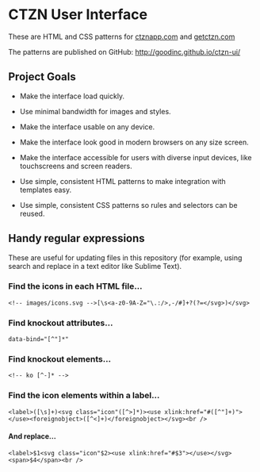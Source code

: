 # CTZN User Interface

These are HTML and CSS patterns for [ctznapp.com](http://ctznapp.com) and [getctzn.com](http://getctzn.com)

The patterns are published on GitHub:
<http://goodinc.github.io/ctzn-ui/>

## Project Goals

* Make the interface load quickly.

* Use minimal bandwidth for images and styles.

* Make the interface usable on any device.

* Make the interface look good in modern browsers on any size screen.

* Make the interface accessible for users with diverse input devices, like touchscreens and screen readers.

* Use simple, consistent HTML patterns to make integration with templates easy.

* Use simple, consistent CSS patterns so rules and selectors can be reused.



## Handy regular expressions

These are useful for updating files in this repository (for example, using search and replace in a text editor like Sublime Text).


### Find the icons in each HTML file…

    <!-- images/icons.svg -->[\s<a-z0-9A-Z="\.:/>,-/#]+?(?=</svg>)</svg>


### Find knockout attributes…

    data-bind="[^"]*"


### Find knockout elements…

    <!-- ko [^-]* -->


### Find the icon elements within a label…

    <label>([\s]+)<svg class="icon"([^>]*)><use xlink:href="#([^"]+)"></use><foreignobject>([^<]+)</foreignobject></svg><br />

#### And replace…

    <label>$1<svg class="icon"$2><use xlink:href="#$3"></use></svg><span>$4</span><br />

